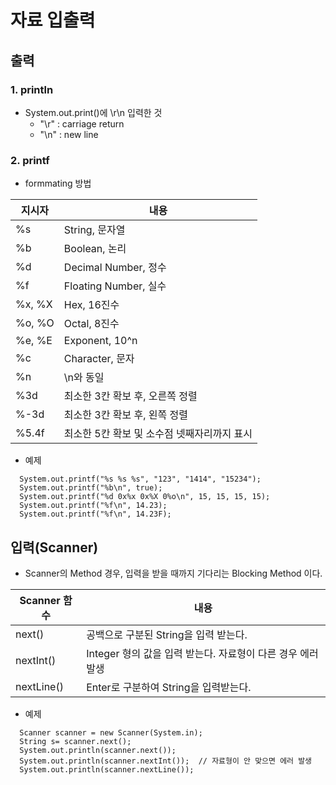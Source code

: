 # 자료 입출력

## 출력
### 1. println
- System.out.print()에 \r\n 입력한 것
  - "\r" : carriage return
  - "\n" : new line


### 2. printf
- formmating 방법

지시자 | 내용
------------ | -------------
%s | String, 문자열
%b | Boolean, 논리
%d | Decimal Number, 정수
%f | Floating Number, 실수
%x, %X | Hex, 16진수
%o, %O | Octal, 8진수
%e, %E | Exponent, 10^n
%c | Character, 문자
%n | \n와 동일
%3d | 최소한 3칸 확보 후, 오른쪽 정렬
%-3d | 최소한 3칸 확보 후, 왼쪽 정렬
%5.4f | 최소한 5칸 확보 및 소수점 넷째자리까지 표시

- 예제
```
  System.out.printf("%s %s %s", "123", "1414", "15234");
  System.out.printf("%b\n", true);
  System.out.printf("%d 0x%x 0x%X 0%o\n", 15, 15, 15, 15);
  System.out.printf("%f\n", 14.23);
  System.out.printf("%f\n", 14.23F);
```



## 입력(Scanner)
- Scanner의 Method 경우, 입력을 받을 때까지 기다리는 Blocking Method 이다. 

Scanner 함수 | 내용
------------ | -------------
next() | 공백으로 구분된 String을 입력 받는다.
nextInt() | Integer 형의 값을 입력 받는다. 자료형이 다른 경우 에러 발생
nextLine() | Enter로 구분하여 String을 입력받는다.

- 예제
```
  Scanner scanner = new Scanner(System.in);
  String s= scanner.next();
  System.out.println(scanner.next());
  System.out.println(scanner.nextInt());  // 자료형이 안 맞으면 에러 발생
  System.out.println(scanner.nextLine());
```

